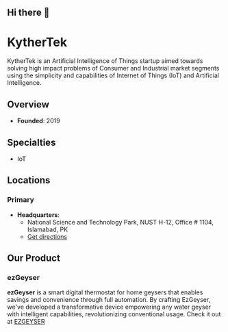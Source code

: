 ## Hi there 👋

# KytherTek

KytherTek is an Artificial Intelligence of Things startup aimed towards solving high impact problems of Consumer and Industrial market segments using the simplicity and capabilities of Internet of Things (IoT) and Artificial Intelligence.

## Overview

- **Founded**: 2019

## Specialties

- IoT

## Locations

### Primary
- **Headquarters**: 
  - National Science and Technology Park, NUST H-12, Office # 1104, Islamabad, PK
  - [Get directions](https://maps.google.com/?q=National%20Science%20and%20Technology%20Park,%20NUST%20H-12,%20Office%20%231104,%20Islamabad,%20PK)

## Our Product

### ezGeyser

**ezGeyser** is a smart digital thermostat for home geysers that enables savings and convenience through full automation. By crafting EzGeyser, we've developed a transformative device empowering any water geyser with intelligent capabilities, revolutionizing conventional usage.
Check it out at [EZGEYSER](https://ezgeyser.com/)
